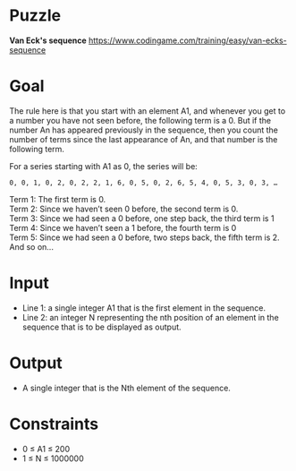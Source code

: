 # Puzzle
**Van Eck's sequence** https://www.codingame.com/training/easy/van-ecks-sequence

# Goal
The rule here is that you start with an element A1, and whenever you get to a number you have not seen before, the following term is a 0. But if the number An has appeared previously in the sequence, then you count the number of terms since the last appearance of An, and that number is the following term.

For a series starting with A1 as 0, the series will be:
```
0, 0, 1, 0, 2, 0, 2, 2, 1, 6, 0, 5, 0, 2, 6, 5, 4, 0, 5, 3, 0, 3, …
```

Term 1: The first term is 0.  
Term 2: Since we haven’t seen 0 before, the second term is 0.  
Term 3: Since we had seen a 0 before, one step back, the third term is 1  
Term 4: Since we haven’t seen a 1 before, the fourth term is 0  
Term 5: Since we had seen a 0 before, two steps back, the fifth term is 2.  
And so on...  

# Input
* Line 1: a single integer A1 that is the first element in the sequence.
* Line 2: an integer N representing the nth position of an element in the sequence that is to be displayed as output.

# Output
* A single integer that is the Nth element of the sequence.

# Constraints
* 0 ≤ A1 ≤ 200
* 1 ≤ N ≤ 1000000
